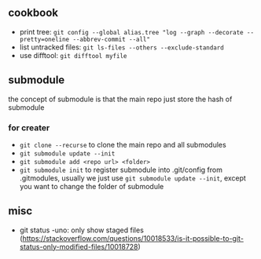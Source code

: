 ## cookbook
* print tree: `git config --global alias.tree "log --graph --decorate --pretty=oneline --abbrev-commit --all"`
* list untracked files: `git ls-files --others --exclude-standard`
* use difftool: `git difftool myfile`

## submodule
the concept of submodule is that the main repo just store the hash of submodule

### for creater
* `git clone --recurse` to clone the main repo and all submodules
* `git submodule update --init`
* `git submodule add <repo url> <folder>`
* `git submodule init` to register submodule into .git/config from .gitmodules, usually we just use `git submodule update --init`, except you want to change the folder of submodule

## misc
* git status -uno: only show staged files (https://stackoverflow.com/questions/10018533/is-it-possible-to-git-status-only-modified-files/10018728)
